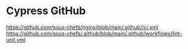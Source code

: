 Cypress GitHub
==============

https://github.com/sous-chefs/nginx/blob/main/.github//ci.yml
https://github.com/sous-chefs/.github/blob/main/.github/workflows/lint-unit.yml